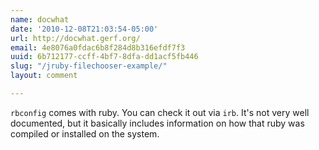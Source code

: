 ```yaml
---
name: docwhat
date: '2010-12-08T21:03:54-05:00'
url: http://docwhat.gerf.org/
email: 4e8076a0fdac6b8f284d8b316efdf7f3
uuid: 6b712177-ccff-4bf7-8dfa-dd1acf5fb446
slug: "/jruby-filechooser-example/"
layout: comment

---
```


<code>rbconfig</code> comes with ruby.  You can check it out via <code>irb</code>.  It's not very well documented, but it basically includes information on how that ruby was compiled or installed on the system.
